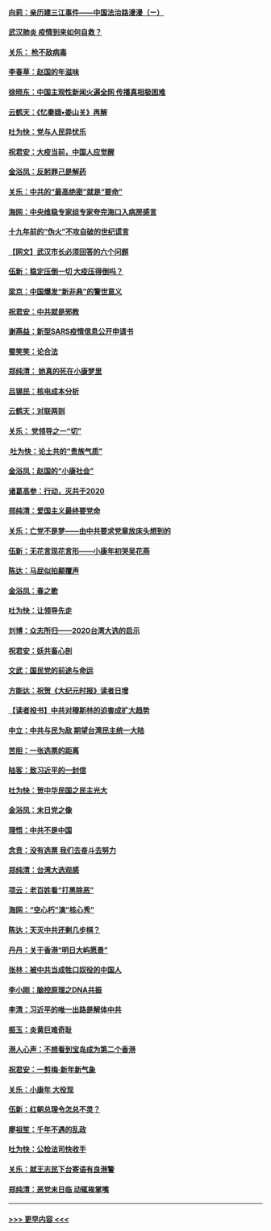 #### [向莉：亲历建三江事件——中国法治路漫漫（ㄧ）](../pages/nsc993/n11827190.md?t=01290433) 
#### [武汉肺炎 疫情到来如何自救？](../pages/nsc993/n11827632.md?t=01290433) 
#### [关乐： 枪不敌病毒](../pages/nsc993/n11826746.md?t=01290433) 
#### [李春草：赵国的年滋味](../pages/nsc993/n11826321.md?t=01290433) 
#### [徐晓东：中国主观性新闻火遍全网 传播真相极困难](../pages/nsc993/n11826508.md?t=01290433) 
#### [云鹤天：《忆秦娥▪娄山关》再解](../pages/nsc993/n11824682.md?t=01290433) 
#### [吐为快：党与人民异忧乐](../pages/nsc993/n11824660.md?t=01290433) 
#### [祝君安：大疫当前，中国人应觉醒](../pages/nsc993/n11821946.md?t=01290433) 
#### [金浴凤：反躬罪己是解药](../pages/nsc993/n11820280.md?t=01290433) 
#### [关乐：中共的“最高绝密”就是“要命”](../pages/nsc993/n11816946.md?t=01290433) 
#### [海网：中央维稳专家组专家夸完海口入病房感言](../pages/nsc993/n11815138.md?t=01290433) 
#### [十九年前的“伪火”不攻自破的世纪谎言](../pages/nsc993/n11813238.md?t=01290433) 
#### [【网文】武汉市长必须回答的六个问题](../pages/nsc993/n11813848.md?t=01290433) 
#### [伍新：稳定压倒一切 大疫压得倒吗？](../pages/nsc993/n11812634.md?t=01290433) 
#### [梁京：中国爆发“新非典”的警世意义](../pages/nsc993/n11812554.md?t=01290433) 
#### [祝君安：中共就是邪教](../pages/nsc993/n11812431.md?t=01290433) 
#### [谢燕益：新型SARS疫情信息公开申请书](../pages/nsc993/n11808840.md?t=01290433) 
#### [蜀笑笑：论合法](../pages/nsc993/n11808064.md?t=01290433) 
#### [郑纯清： 她真的死在小康梦里](../pages/nsc993/n11806623.md?t=01290433) 
#### [吕锡民：核电成本分析](../pages/nsc993/n11806284.md?t=01290433) 
#### [云鹤天：对联两则](../pages/nsc993/n11805957.md?t=01290433) 
#### [关乐： 党领导之一“切”](../pages/nsc993/n11804505.md?t=01290433) 
#### [ 吐为快：论土共的“贵族气质”](../pages/nsc993/n11804490.md?t=01290433) 
#### [金浴凤：赵国的“小康社会”](../pages/nsc993/n11804452.md?t=01290433) 
#### [诸葛高参：行动，灭共于2020](../pages/nsc993/n11804120.md?t=01290433) 
#### [郑纯清：爱国主义最终要党命](../pages/nsc993/n11802197.md?t=01290433) 
#### [关乐：亡党不是梦——由中共要求党章放床头想到的](../pages/nsc993/n11802156.md?t=01290433) 
#### [伍新：无花言现花言形——小康年初哭吴花燕](../pages/nsc993/n11800044.md?t=01290433) 
#### [陈达：马屁似拍颠覆声](../pages/nsc993/n11800010.md?t=01290433) 
#### [金浴凤：春之歌](../pages/nsc993/n11797687.md?t=01290433) 
#### [吐为快：让领导先走](../pages/nsc993/n11797512.md?t=01290433) 
#### [刘博：众志所归——2020台湾大选的启示](../pages/nsc993/n11796878.md?t=01290433) 
#### [祝君安：妖共畜心剖](../pages/nsc993/n11794273.md?t=01290433) 
#### [文武：国民党的前途与命运](../pages/nsc993/n11794198.md?t=01290433) 
#### [方能达：祝贺《大纪元时报》读者日增](../pages/nsc993/n11793807.md?t=01290433) 
#### [【读者投书】中共对穆斯林的迫害成扩大趋势](../pages/nsc993/n11791371.md?t=01290433) 
#### [中立：中共与民为敌 期望台湾民主统一大陆](../pages/nsc993/n11790392.md?t=01290433) 
#### [苦胆：一张选票的距离](../pages/nsc993/n11788914.md?t=01290433) 
#### [陆客：致习近平的一封信](../pages/nsc993/n11788867.md?t=01290433) 
#### [吐为快：贺中华民国之民主光大](../pages/nsc993/n11788618.md?t=01290433) 
#### [金浴凤：末日党之像](../pages/nsc993/n11787475.md?t=01290433) 
#### [理悟：中共不是中国](../pages/nsc993/n11787463.md?t=01290433) 
#### [念贲：没有选票  我们去奋斗去努力](../pages/nsc993/n11787398.md?t=01290433) 
#### [郑纯清：台湾大选观感](../pages/nsc993/n11786210.md?t=01290433) 
#### [项云：老百姓看“打黑除恶”](../pages/nsc993/n11785398.md?t=01290433) 
#### [海网：“空心朽”演“核心秀”](../pages/nsc993/n11783874.md?t=01290433) 
#### [陈达：天灭中共还剩几步棋？](../pages/nsc993/n11783719.md?t=01290433) 
#### [丹丹：关于香港“明日大屿愿景”](../pages/nsc993/n11783273.md?t=01290433) 
#### [张林：被中共当成牲口奴役的中国人](../pages/nsc993/n11782397.md?t=01290433) 
#### [李小刚：脑控原理之DNA共振](../pages/nsc993/n11780962.md?t=01290433) 
#### [李清：习近平的唯一出路是解体中共](../pages/nsc993/n11780866.md?t=01290433) 
#### [振玉：炎黄巨难奇耻](../pages/nsc993/n11779632.md?t=01290433) 
#### [港人心声：不想看到宝岛成为第二个香港](../pages/nsc993/n11778817.md?t=01290433) 
#### [祝君安：一剪梅‧新年新气象](../pages/nsc993/n11776340.md?t=01290433) 
#### [关乐：小康年 大役现](../pages/nsc993/n11774213.md?t=01290433) 
#### [伍新：红朝总理令怎总不灵？](../pages/nsc993/n11770813.md?t=01290433) 
#### [廖祖笙：千年不遇的乱政](../pages/nsc993/n11770373.md?t=01290433) 
#### [吐为快：公检法司快收手](../pages/nsc993/n11770359.md?t=01290433) 
#### [关乐：就王志民下台寄语有良港警](../pages/nsc993/n11769903.md?t=01290433) 
#### [郑纯清：恶党末日临 动辄挨掌嘴](../pages/nsc993/n11769356.md?t=01290433) 

----
#### [ >>> 更早内容 <<< ](../indexes/nsc993-earlier.md)
